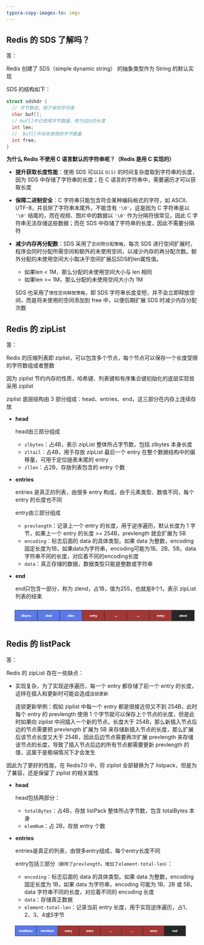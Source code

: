 ```yaml
---
typora-copy-images-to: imgs
---
```


## Redis 的 SDS 了解吗？

答：

Redis 创建了 SDS（simple dynamic string） 的抽象类型作为 String 的默认实现

SDS 的结构如下：

```c++
struct sdshdr {
  // 字节数组，用于保存字符串
  char buf[];
  // buf[]中已使用字节数量，称为SDS的长度
  int len;
  //  buf[]中尚未使用的字节数量
  int free;
}
```



**为什么 Redis 不使用 C 语言默认的字符串呢？（Redis 是用 C 实现的）**

- **提升获取长度性能**：使用 SDS 可以以 `O(1)` 的时间复杂度取到字符串的长度，因为 SDS 中存储了字符串的长度；在 C 语言的字符串中，需要遍历才可以获取长度

- **保障二进制安全**：C 字符串只能包含符合某种编码格式的字符，如 ASCII、UTF-8，并且除了字符串末尾外，不能含有 `'\0'`，这是因为 C 字符串是以 `'\0'` 结尾的，而在视频、图片中的数据以 `'\0'` 作为分隔符很常见，因此 C 字符串无法存储这些数据；而在 SDS 中存储了字符串的长度，因此不需要分隔符

- **减少内存再分配数**：SDS 采用了`空间预分配策略`，每次 SDS 进行空间扩展时，程序会同时分配所需空间和额外的未使用空间，以减少内存的再分配次数。额外分配的未使用空间大小取决于空间扩展后SDS的len属性值。

  - 如果len < 1M，那么分配的未使用空间大小与 len 相同
  - 如果len >= 1M，那么分配的未使用空间大小为 1M

  SDS 也采用了`惰性空间释放策略`，即 SDS 字符串长度变短，并不会立即释放空间，而是将未使用的空间添加到 free 中，以便后期扩展 SDS 时减少内存分配次数




## Redis 的 zipList

答：

Redis 的压缩列表即 ziplist，可以包含多个节点，每个节点可以保存一个长度受限的字符数组或者整数

因为 ziplist  节约内存的性质，哈希键、列表键和有序集合键初始化的底层实现皆采用 ziplist

ziplist 底层结构由 3 部分组成：head、entries、end，这三部分在内存上连续存放

- **head**

  head由三部分组成

  - `zlbytes`：占4B，表示 zipList 整体所占字节数，包括 zlbytes 本身长度
  - `zltail`：占4B，用于存放 zipList 最后一个 entry 在整个数据结构中的偏移量，可用于定位链表末尾的 entry
  - `zllen`：占2B，存放列表包含的 entry 个数

- **entries**

  entries 是真正的列表，由很多 entry 构成，由于元素类型、数值不同，每个 entry 的长度也不同

  entry由三部分组成

  - `prevlength`：记录上一个 entry 的长度，用于逆序遍历，默认长度为 1 字节，如果上一个 entry 的长度 >= 254B，prevlength 就会扩展为 5B
  - `encoding`：标志后面的 data 的具体类型。如果 data 为整数，encoding 固定长度为1B，如果data为字符串，encoding可能为1B、2B、5B，data字符串不同的长度，对应着不同的encoding长度
  - `data`：真正存储的数据，数据类型只能是整数或字符串

- **end**

  end只包含一部分，称为 zlend，占1B，值为255，也就是8个1，表示 zipList 列表的结束

![1699759955973](imgs/1699759955973.png)



## Redis 的 listPack

答：

Redis 的 zipList 存在一些缺点：

- 实现复杂，为了实现逆序遍历，每一个 entry 都存储了前一个 entry 的长度，这样在插入和更新时可能会造成`连锁更新`

  连锁更新举例：假如 ziplist 中每一个 entry 都是很接近但又不到 254B，此时每个 entry 的 prevlength 使用 1 个字节就可以保存上个节点的长度，但是此时如果向 ziplist 中间插入一个新的节点，长度大于 254B，那么新插入节点后边的节点需要把 prevlength 扩展为 5B 来存储新插入节点的长度，那么扩展后该节点长度又大于 254B，因此后边节点需要再次扩展 prevlength 来存储该节点的长度，导致了插入节点后边的所有节点都需要更新 prevlength 的值，这属于是极端情况下才会发生

因此为了更好的性能，在 Redis7.0 中，将 ziplist 全部替换为了 listpack，但是为了兼容，还是保留了 ziplist 的相关属性

- **head**

  head包括两部分：

  - `totalBytes`：占4B，存放 listPack 整体所占字节数，包含 totalBytes 本身
  - `elemNum`：占 2B，存放 entry 个数

- **entries**

  entries是真正的列表，由很多entry组成，每个entry长度不同

  entry包括三部分`（删除了prevlength，增加了element-total-len）`：

  - `encoding`：标志后面的 data 的具体类型。如果 data 为整数，encoding 固定长度为 1B，如果 data 为字符串，encoding 可能为 1B、2B 或 5B，data 字符串不同的长度，对应着不同的 encoding 长度
  - `data`：存储真正数据
  - `element-total-len`：记录当前 entry 长度，用于实现逆序遍历，占1、2、3、4或5字节

![1699759963100](imgs/1699759963100.png)





